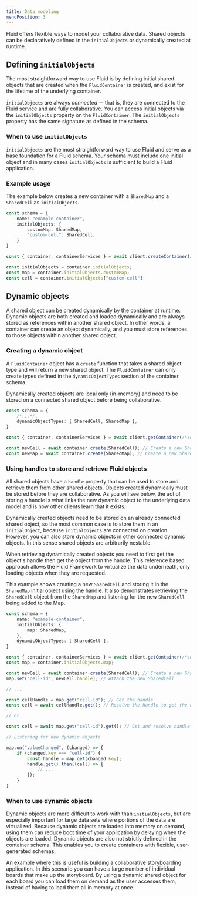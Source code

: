 ```yaml
---
title: Data modeling
menuPosition: 3
---
```


Fluid offers flexible ways to model your collaborative data. Shared objects can be declaratively defined in the `initialObjects` or dynamically created at runtime.

## Defining `initialObjects`

The most straightforward way to use Fluid is by defining initial shared objects that are created when the `FluidContainer` is created, and exist for the lifetime of the underlying container.

`initialObjects` are always _connected_ -- that is, they are connected to the Fluid service and are fully collaborative. You can access initial objects via the `initialObjects` property on the `FluidContainer`. The `initialObjects` property has the same signature as defined in the schema.

### When to use `initialObjects`

`initialObjects` are the most straightforward way to use Fluid and serve as a base foundation for a Fluid schema. Your schema must include one initial object and in many cases `initialObjects` is sufficient to build a Fluid application.

### Example usage

The example below creates a new container with a `SharedMap` and a `SharedCell` as `initialObjects`.

```typescript
const schema = {
    name: "example-container",
    initialObjects: {
        customMap: SharedMap,
        "custom-cell": SharedCell,
    }
}

const { container, containerServices } = await client.createContainer(/*service config*/, schema);

const initialObjects = container.initialObjects;
const map = container.initialObjects.customMap;
const cell = container.initialObjects["custom-cell"];
```

## Dynamic objects

A shared object can be created dynamically by the container at runtime. Dynamic objects are both created and loaded dynamically and are always stored as references within another shared object. In other words, a container can create an object dynamically, and you must store references to those objects within another shared object.

### Creating a dynamic object

A `FluidContainer` object has a `create` function that takes a shared object type and will return a new shared object. The `FluidContainer` can only create types defined in the `dynamicObjectTypes` section of the container schema. 

Dynamically created objects are local only (in-memory) and need to be stored on a connected shared object before being collaborative.

```typescript
const schema = {
    /*...*/,
    dynamicObjectTypes: [ SharedCell, SharedMap ],
}

const { container, containerServices } = await client.getContainer(/*service config*/, schema);

const newCell = await container.create(SharedCell); // Create a new SharedCell
const newMap = await container.create(SharedMap); // Create a new SharedMap
```

### Using handles to store and retrieve Fluid objects

All shared objects have a `handle` property that can be used to store and retrieve them from other shared objects. Objects created dynamically must be stored before they are collaborative. As you will see below, the act of storing a handle is what links the new dynamic object to the underlying data model and is how other clients learn that it exists.

Dynamically created objects need to be stored on an already connected shared object, so the most common case is to store them in an `initialObject`, because `initialObjects` are connected on creation. However, you can also store dynamic objects in other connected dynamic objects. In this sense shared objects are arbitrarily nestable.

When retrieving dynamically created objects you need to first get the object's handle then get the object from the handle. This reference based approach allows the Fluid Framework to virtualize the data underneath, only loading objects when they are requested.

This example shows creating a new `SharedCell` and storing it in the `SharedMap` initial object using the handle. It also demonstrates retrieving the `SharedCell` object from the `SharedMap` and listening for the new `SharedCell` being added to the Map.

```typescript
const schema = {
    name: "example-container",
    initialObjects: {
        map: SharedMap,
    },
    dynamicObjectTypes: [ SharedCell ],
}

const { container, containerServices } = await client.getContainer(/*service config*/, schema);
const map = container.initialObjects.map;

const newCell = await container.create(SharedCell); // Create a new SharedCell
map.set("cell-id", newCell.handle); // Attach the new SharedCell 

// ...

const cellHandle = map.get("cell-id"); // Get the handle
const cell = await cellHandle.get(); // Resolve the handle to get the object

// or

const cell = await map.get("cell-id").get(); // Get and resolve handle

// Listening for new dynamic objects

map.on("valueChanged", (changed) => {
    if (changed.key === "cell-id") {
        const handle = map.get(changed.key);
        handle.get().then((cell) => {
            // ...
        });
    }
}

```

### When to use dynamic objects
 
Dynamic objects are more difficult to work with than `initialObjects`, but are especially important for large data sets where portions of the data are virtualized. Because dynamic objects are loaded into memory on demand, using them can reduce boot time of your application by delaying when the objects are loaded. Dynamic objects are also not strictly defined in the container schema. This enables you to create containers with flexible, user-generated schemas.

An example where this is useful is building a collaborative storyboarding application. In this scenario you can have a large number of individual boards that make up the storyboard. By using a dynamic shared object for each board you can load them on demand as the user accesses them, instead of having to load them all in memory at once.

